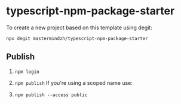 # typescript-npm-package-starter

To create a new project based on this template using degit:

```npx degit mastermindzh/typescript-npm-package-starter```

## Publish

1. `npm login`
2. `npm publish`
If you're using a scoped name use:

2. `npm publish --access public`
